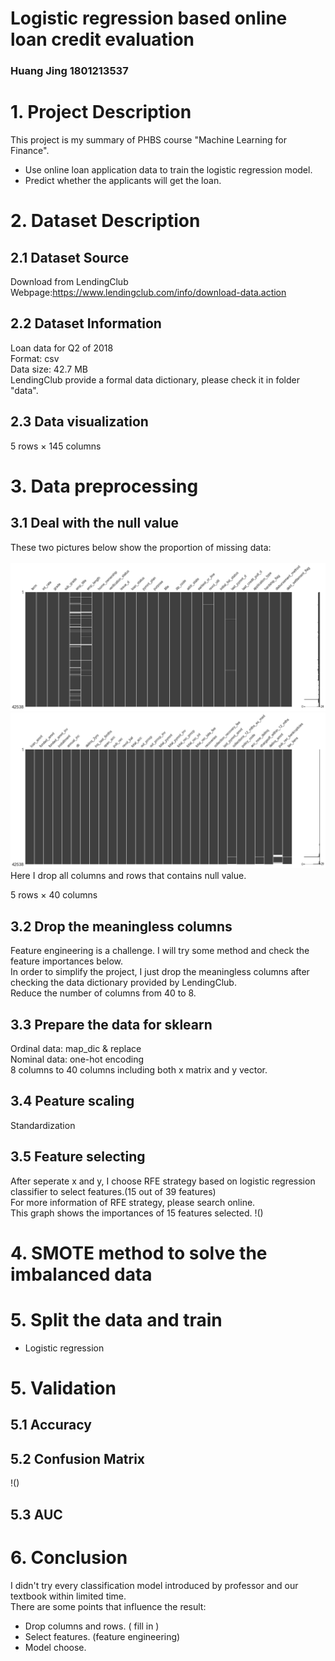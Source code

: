 # Logistic regression based online loan credit evaluation
### Huang Jing  1801213537
# 1. Project Description
This project is my summary of PHBS course "Machine Learning for Finance".<br>
* Use online loan application data to train the logistic regression model.<br>
* Predict whether the applicants will get the loan.<br>

# 2. Dataset Description
## 2.1 Dataset Source
Download from LendingClub <br>
Webpage:https://www.lendingclub.com/info/download-data.action
## 2.2 Dataset Information
Loan data for Q2 of 2018<br>
Format: csv<br>
Data size: 42.7 MB<br>
LendingClub provide a formal data dictionary, please check it in folder "data".
## 2.3 Data visualization
5 rows × 145 columns
# 3. Data preprocessing
## 3.1 Deal with the null value
These two pictures below show the proportion of missing data:<br>
 ![image](https://github.com/HuangJing1801/PHBS_MLF_2018/blob/master/images/output_6_1.png)
 ![image](https://github.com/HuangJing1801/PHBS_MLF_2018/blob/master/images/output_7_1.png)
Here I drop all columns and rows that contains null value.<br>

5 rows × 40 columns 
## 3.2 Drop the meaningless columns
Feature engineering is a challenge. I will try some method and check the feature importances below.<br>
In order to simplify the project, I just drop the meaningless columns after checking the data dictionary provided by LendingClub.<br>
Reduce the number of columns from 40 to 8.
## 3.3 Prepare the data for sklearn
Ordinal data: map_dic & replace<br>
Nominal data: one-hot encoding<br>
8 columns to 40 columns including both x matrix and y vector.
## 3.4 Peature scaling
Standardization
## 3.5 Feature selecting
After seperate x and y, I choose RFE strategy based on logistic regression classifier to select features.(15 out of 39 features)<br>
For more information of RFE strategy, please search online.<br>
This graph shows the importances of 15 features selected.
!()
# 4. SMOTE method to solve the imbalanced data
# 5. Split the data and train 
* Logistic regression
# 5. Validation
## 5.1 Accuracy 
## 5.2 Confusion Matrix
!()
## 5.3 AUC
# 6. Conclusion
I didn't try every classification model introduced by professor and our textbook within limited time.<br>
There are some points that influence the result:<br>
* Drop columns and rows. ( fill in )
* Select features. (feature engineering)
* Model choose. 
